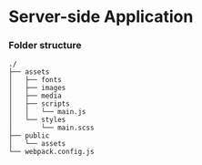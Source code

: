 # Server-side Application

### Folder structure

```
./
├── assets
│   ├── fonts
│   ├── images
│   ├── media
│   ├── scripts
│   │   └── main.js
│   └── styles
│       └── main.scss
├── public
│   └── assets
└── webpack.config.js
```
